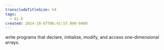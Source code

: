 ```yaml
---
transcludeTitleSize: h4
tags:
  - A1.6
created: 2024-10-07T06:41:57.000-0400
---
```

write programs that declare, initialize, modify, and access one-dimensional arrays.